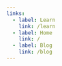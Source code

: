 ```yaml
---
links:
  - label: Learn
    link: /learn
  - label: Home
    link: /
  - label: Blog
    link: /blog
---
```


